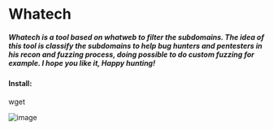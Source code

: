 # Whatech

##### Whatech is a tool based on whatweb to filter the subdomains. The idea of this tool is classify the subdomains to help bug hunters and pentesters in his recon and fuzzing process, doing possible to do custom fuzzing for example. I hope you like it, Happy hunting!

#### Install:

wget 



![image](https://github.com/user-attachments/assets/665baf9c-22e6-41c6-8c08-098f729148ff)


